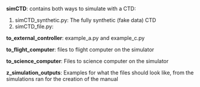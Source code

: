**simCTD**: contains both ways to simulate with a CTD:
1. simCTD_synthetic.py: The fully synthetic (fake data) CTD
2. simCTD_file.py: 

**to_external_controller**: example_a.py and example_c.py

**to_flight_computer**: files to flight computer on the simulator

**to_science_computer**: Files to science computer on the simulator

**z_simulation_outputs**: Examples for what the files should look like, from the simulations ran for the creation of the manual